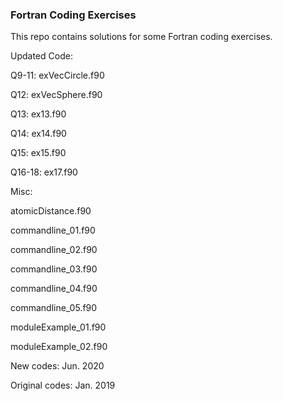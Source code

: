 ### Fortran Coding Exercises

This repo contains solutions for some Fortran coding exercises.



Updated Code:

Q9-11: exVecCircle.f90

Q12: exVecSphere.f90

Q13: ex13.f90

Q14: ex14.f90

Q15: ex15.f90

Q16-18: ex17.f90


Misc: 

atomicDistance.f90 	

commandline_01.f90

commandline_02.f90 	
	
commandline_03.f90
 	
commandline_04.f90

commandline_05.f90

moduleExample_01.f90

moduleExample_02.f90




New codes: Jun. 2020

Original codes: Jan. 2019
